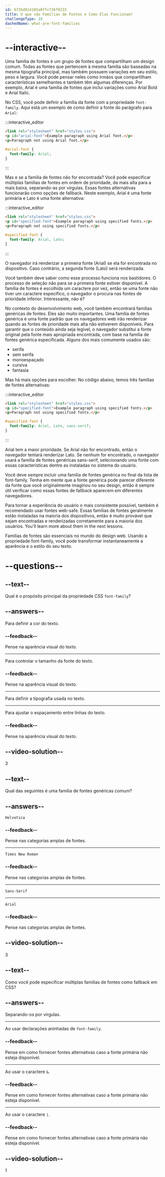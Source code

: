 ```yaml
---
id: 672bd814105a0ffcf36f9233
title: O que são Famílias de Fontes e Como Elas Funcionam?
challengeType: 19
dashedName: what-are-font-families
---
```


# --interactive--

Uma família de fontes é um grupo de fontes que compartilham um design comum. Todas as fontes que pertencem à mesma família são baseadas na mesma tipografia principal, mas também possuem variações em seu estilo, peso e largura. Você pode pensar neles como irmãos que compartilham características semelhantes e também têm algumas diferenças. Por exemplo, Arial é uma família de fontes que inclui variações como Arial Bold e Arial Italic.

No CSS, você pode definir a família da fonte com a propriedade `font-family`. Aqui está um exemplo de como definir a fonte do parágrafo para `Arial`:

:::interactive_editor

```html
<link rel="stylesheet" href="styles.css">
<p id="arial-font">Example paragraph using Arial font.</p>
<p>Paragraph not using Arial font.</p>
```

```css
#arial-font {
  font-family: Arial;
}
```

:::

Mas e se a família de fontes não for encontrada? Você pode especificar múltiplas famílias de fontes em ordem de prioridade, da mais alta para a mais baixa, separando-as por vírgulas. Essas fontes alternativas funcionarão como opções de fallback. Neste exemplo, Arial é uma fonte primária e Lato é uma fonte alternativa:

:::interactive_editor

```html
<link rel="stylesheet" href="styles.css">
<p id="specified-font">Example paragraph using specified fonts.</p>
<p>Paragraph not using specified fonts.</p>
```

```css
#specified-font {
  font-family: Arial, Lato;
}
```

:::

O navegador irá renderizar a primeira fonte (Arial) se ela for encontrada no dispositivo. Caso contrário, a segunda fonte (Lato) será renderizada.

Você também deve saber como esse processo funciona nos bastidores. O processo de seleção não para se a primeira fonte estiver disponível. A família de fontes é escolhida um caractere por vez, então se uma fonte não tiver um caractere específico, o navegador o procura nas fontes de prioridade inferior. Interessante, não é?

No contexto do desenvolvimento web, você também encontrará famílias genéricas de fontes. Eles são muito importantes. Uma família de fontes genérica é uma fonte padrão que os navegadores web irão renderizar quando as fontes de prioridade mais alta não estiverem disponíveis. Para garantir que o conteúdo ainda seja legível, o navegador substitui a fonte original pela fonte mais apropriada encontrada, com base na família de fontes genérica especificada. Alguns dos mais comumente usados são: 

- serifa
- sem serifa
- monoespaçado
- cursiva
- fantasia 

Mas há mais opções para escolher. No código abaixo, temos três famílias de fontes alternativas:

:::interactive_editor

```html
<link rel="stylesheet" href="styles.css">
<p id="specified-font">Example paragraph using specified fonts.</p>
<p>Paragraph not using specified fonts.</p>
```

```css
#specified-font {
  font-family: Arial, Lato, sans-serif;
}
```

:::

Arial tem a maior prioridade. Se Arial não for encontrado, então o navegador tentará renderizar Lato. Se nenhum for encontrado, o navegador usará a família de fontes genéricas sans-serif, selecionando uma fonte com essas características dentre as instaladas no sistema do usuário.

Você deve sempre incluir uma família de fontes genérica no final da lista de font-family. Tenha em mente que a fonte genérica pode parecer diferente da fonte que você originalmente imaginou no seu design, então é sempre útil verificar como essas fontes de fallback aparecem em diferentes navegadores.

Para tornar a experiência do usuário o mais consistente possível, também é recomendado usar fontes web-safe. Essas famílias de fontes geralmente estão instaladas na maioria dos dispositivos, então é muito provável que sejam encontradas e renderizadas corretamente para a maioria dos usuários.  You'll learn more about them in the next lessons.

Famílias de fontes são essenciais no mundo do design web. Usando a propriedade font-family, você pode transformar instantaneamente a aparência e o estilo do seu texto.

# --questions--

## --text--

Qual é o propósito principal da propriedade CSS `font-family`?

## --answers--

Para definir a cor do texto.

### --feedback--

Pense na aparência visual do texto.

---

Para controlar o tamanho da fonte do texto.

### --feedback--

Pense na aparência visual do texto.

---

Para definir a tipografia usada no texto.

---

Para ajustar o espaçamento entre linhas do texto.

### --feedback--

Pense na aparência visual do texto.

## --video-solution--

3

## --text--

Qual das seguintes é uma família de fontes genéricas comum?

## --answers--

`Helvetica`

### --feedback--

Pense nas categorias amplas de fontes.

---

`Times New Roman`

### --feedback--

Pense nas categorias amplas de fontes.

---

`Sans-Serif`

---

`Arial`

### --feedback--

Pense nas categorias amplas de fontes.

## --video-solution--

3

## --text--

Como você pode especificar múltiplas famílias de fontes como fallback em CSS?

## --answers--

Separando-os por vírgulas.

---

Ao usar declarações aninhadas de `font-family`.

### --feedback--

Pense em como fornecer fontes alternativas caso a fonte primária não esteja disponível.

---

Ao usar o caractere `&`.

### --feedback--

Pense em como fornecer fontes alternativas caso a fonte primária não esteja disponível.

---

Ao usar o caractere `|`.

### --feedback--

Pense em como fornecer fontes alternativas caso a fonte primária não esteja disponível.

## --video-solution--

1
